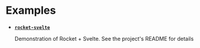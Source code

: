 # Examples

* **[`rocket-svelte`](./rocket-svelte)**
  
  Demonstration of Rocket + Svelte. See the project's README for details